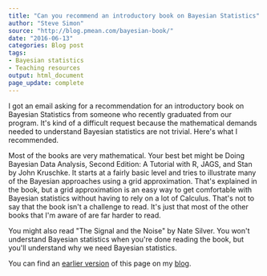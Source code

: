 ```yaml
---
title: "Can you recommend an introductory book on Bayesian Statistics"
author: "Steve Simon"
source: "http://blog.pmean.com/bayesian-book/"
date: "2016-06-13"
categories: Blog post
tags:
- Bayesian statistics
- Teaching resources
output: html_document
page_update: complete
---
```


I got an email asking for a recommendation for an introductory book on Bayesian Statistics from someone who recently graduated from our program. It's kind of a difficult request because the mathematical demands needed to understand Bayesian statistics are not trivial. Here's what I recommended.

<!---More--->

Most of the books are very mathematical. Your best bet might be Doing Bayesian Data Analysis, Second Edition: A Tutorial with R, JAGS, and Stan by John Kruschke. It starts at a fairly basic level and tries to illustrate many of the Bayesian approaches using a grid approximation. That's explained in the book, but a grid approximation is an easy way to get comfortable with Bayesian statistics without having to rely on a lot of Calculus. That's not to say that the book isn't a challenge to read. It's just that most of the other books that I'm aware of are far harder to read.

You might also read "The Signal and the Noise" by Nate Silver. You won't understand Bayesian statistics when you're done reading the book, but you'll understand why we need Bayesian statistics.

You can find an [earlier version][sim1] of this page on my [blog][sim2].

[sim1]: http://blog.pmean.com/bayesian-book/
[sim2]: http://blog.pmean.com
